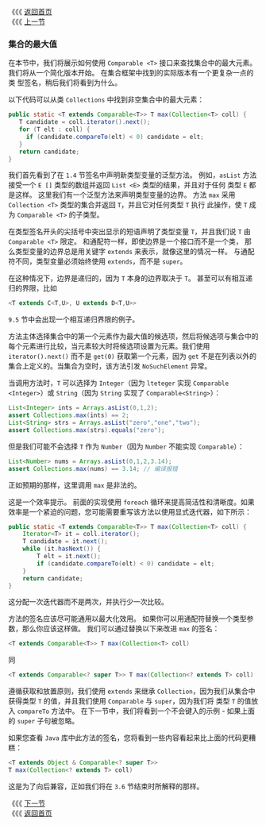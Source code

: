 《《《 [返回首页](../README.md)       <br/>
《《《 [上一节](01_Comparable.md)

### 集合的最大值 

在本节中，我们将展示如何使用 `Comparable <T>` 接口来查找集合中的最大元素。我们将从一个简化版本开始。 在集合框架中找到的实际版本有一个更复杂一点的类
型签名，稍后我们将看到为什么。

以下代码可以从类 `Collections` 中找到非空集合中的最大元素：

```java
public static <T extends Comparable<T>> T max(Collection<T> coll) {
   T candidate = coll.iterator().next();
   for (T elt : coll) {
     if (candidate.compareTo(elt) < 0) candidate = elt;
   }
   return candidate;
}
```

我们首先看到了在 `1.4` 节签名中声明新类型变量的泛型方法。 例如，`asList` 方法接受一个 `E []` 类型的数组并返回 `List <E>` 类型的结果，并且对于任何
类型 `E` 都是这样。 这里我们有一个泛型方法来声明类型变量的边界。 方法 `max` 采用 `Collection <T>` 类型的集合并返回 `T`，并且它对任何类型 `T` 执行
此操作，使 `T` 成为 `Comparable <T>` 的子类型。

在类型签名开头的尖括号中突出显示的短语声明了类型变量 `T`，并且我们说 `T` 由 `Comparable <T>` 限定。 和通配符一样，即使边界是一个接口而不是一个类，
那么类型变量的边界总是用关键字 `extends` 来表示，就像这里的情况一样。 与通配符不同，类型变量必须始终使用 `extends`，而不是 `super`。

在这种情况下，边界是递归的，因为 `T` 本身的边界取决于 `T`。 甚至可以有相互递归的界限，比如

```java
<T extends C<T,U>, U extends D<T,U>>
```

`9.5` 节中会出现一个相互递归界限的例子。

方法主体选择集合中的第一个元素作为最大值的候选项，然后将候选项与集合中的每个元素进行比较，当元素较大时将候选项设置为元素。我们使用 
`iterator().next()` 而不是 `get(0)` 获取第一个元素，因为 `get` 不是在列表以外的集合上定义的。当集合为空时，该方法引发 `NoSuchElement` 异常。

当调用方法时，`T` 可以选择为 `Integer`（因为 `lteteger` 实现 `Comparable <Integer>`）或 `String`（因为 `String` 实现了 
`Comparable<String>`）：

```java
List<Integer> ints = Arrays.asList(0,1,2);
assert Collections.max(ints) == 2;
List<String> strs = Arrays.asList("zero","one","two");
assert Collections.max(strs).equals("zero");
```

但是我们可能不会选择 `T` 作为 `Number`（因为 `Number` 不能实现 `Comparable`）：

```java
List<Number> nums = Arrays.asList(0,1,2,3.14);
assert Collections.max(nums) == 3.14; // 编译报错
```

正如预期的那样，这里调用 `max` 是非法的。

这是一个效率提示。 前面的实现使用 `foreach` 循环来提高简洁性和清晰度。如果效率是一个紧迫的问题，您可能需要重写该方法以使用显式迭代器，如下所示：

```java
public static <T extends Comparable<T>> T max(Collection<T> coll) {
    Iterator<T> it = coll.iterator();
    T candidate = it.next();
    while (it.hasNext()) {
        T elt = it.next();
        if (candidate.compareTo(elt) < 0) candidate = elt;
    }
    return candidate;
}
```

这分配一次迭代器而不是两次，并执行少一次比较。

方法的签名应该尽可能通用以最大化效用。 如果你可以用通配符替换一个类型参数，那么你应该这样做。 我们可以通过替换以下来改进 `max` 的签名：

```java
<T extends Comparable<T>> T max(Collection<T> coll)
```

同

```java
<T extends Comparable<? super T>> T max(Collection<? extends T> coll)
```

遵循获取和放置原则，我们使用 `extends` 来继承 `Collection`，因为我们从集合中获得类型 `T` 的值，并且我们使用 `Comparable` 与 `super`，因为我们将
类型 `T` 的值放入 `compareTo` 方法中。 在下一节中，我们将看到一个不会键入的示例 - 如果上面的 `super` 子句被忽略。

如果您查看 `Java` 库中此方法的签名，您将看到一些内容看起来比上面的代码更糟糕：

```java
<T extends Object & Comparable<? super T>>
T max(Collection<? extends T> coll)
```

这是为了向后兼容，正如我们将在 `3.6` 节结束时所解释的那样。

《《《 [下一节](03_A_Fruity_Example.md)      <br/>
《《《 [返回首页](../README.md)
